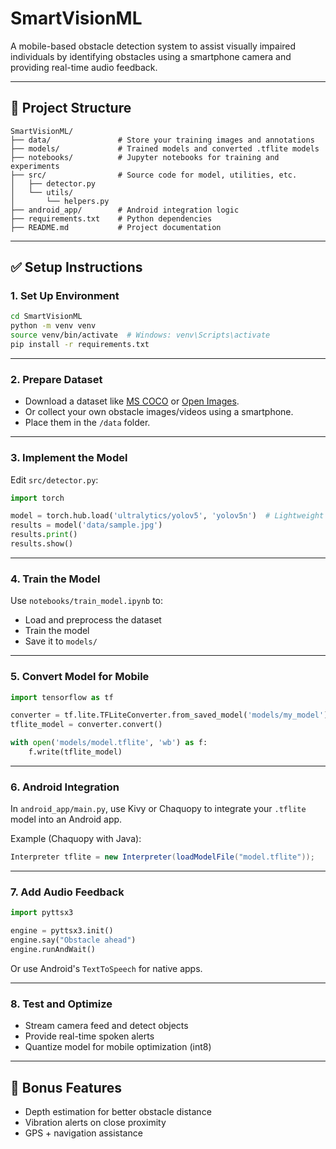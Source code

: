 
# SmartVisionML

A mobile-based obstacle detection system to assist visually impaired individuals by identifying obstacles using a smartphone camera and providing real-time audio feedback.

---

## 📁 Project Structure

```
SmartVisionML/
├── data/               # Store your training images and annotations
├── models/             # Trained models and converted .tflite models
├── notebooks/          # Jupyter notebooks for training and experiments
├── src/                # Source code for model, utilities, etc.
│   ├── detector.py
│   └── utils/
│       └── helpers.py
├── android_app/        # Android integration logic
├── requirements.txt    # Python dependencies
├── README.md           # Project documentation
```

---

## ✅ Setup Instructions

### 1. Set Up Environment

```bash
cd SmartVisionML
python -m venv venv
source venv/bin/activate  # Windows: venv\Scripts\activate
pip install -r requirements.txt
```

---

### 2. Prepare Dataset

- Download a dataset like [MS COCO](https://cocodataset.org/) or [Open Images](https://storage.googleapis.com/openimages/web/index.html).
- Or collect your own obstacle images/videos using a smartphone.
- Place them in the `/data` folder.

---

### 3. Implement the Model

Edit `src/detector.py`:
```python
import torch

model = torch.hub.load('ultralytics/yolov5', 'yolov5n')  # Lightweight for mobile
results = model('data/sample.jpg')
results.print()
results.show()
```

---

### 4. Train the Model

Use `notebooks/train_model.ipynb` to:
- Load and preprocess the dataset
- Train the model
- Save it to `models/`

---

### 5. Convert Model for Mobile

```python
import tensorflow as tf

converter = tf.lite.TFLiteConverter.from_saved_model('models/my_model')
tflite_model = converter.convert()

with open('models/model.tflite', 'wb') as f:
    f.write(tflite_model)
```

---

### 6. Android Integration

In `android_app/main.py`, use Kivy or Chaquopy to integrate your `.tflite` model into an Android app.

Example (Chaquopy with Java):
```java
Interpreter tflite = new Interpreter(loadModelFile("model.tflite"));
```

---

### 7. Add Audio Feedback

```python
import pyttsx3

engine = pyttsx3.init()
engine.say("Obstacle ahead")
engine.runAndWait()
```

Or use Android's `TextToSpeech` for native apps.

---

### 8. Test and Optimize

- Stream camera feed and detect objects
- Provide real-time spoken alerts
- Quantize model for mobile optimization (int8)

---

## 🚀 Bonus Features

- Depth estimation for better obstacle distance
- Vibration alerts on close proximity
- GPS + navigation assistance
